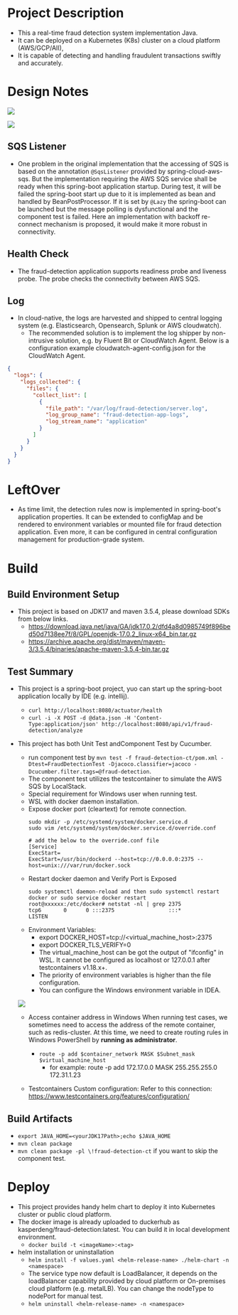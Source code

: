 
# Project Description
* This a real-time fraud detection system implementation Java.
* It can be deployed on a Kubernetes (K8s) cluster on a cloud platform (AWS/GCP/AII), 
* It is capable of detecting and handling fraudulent transactions swiftly and accurately.

# Design Notes

![](./img/FraudDetection-Arch.png)

![](./img/FraudDetection-Seq.png)

## SQS Listener
* One problem in the original implementation that the accessing of SQS is based on the annotation `@SqsListener` provided by spring-cloud-aws-sqs.
  But the implementation requiring the AWS SQS service shall be ready when this spring-boot application startup. During test, it will be failed the spring-boot start up due to it is implemented as bean and handled
  by BeanPostProcessor. If it is set by `@Lazy` the spring-boot can be launched but the message polling is dysfunctional and the component test is failed.
  Here an implementation with backoff re-connect mechanism is proposed, it would make it more robust in connectivity.

## Health Check
* The fraud-detection application supports readiness probe and liveness probe. The probe checks the connectivity between AWS SQS.

## Log
* In cloud-native, the logs are harvested and shipped to central logging system (e.g. Elasticsearch, Opensearch, Splunk or AWS cloudwatch).
  * The recommended solution is to implement the log shipper by non-intrusive solution, e.g. by Fluent Bit or CloudWatch Agent.
Below is a configuration example cloudwatch-agent-config.json for the CloudWatch Agent.
```json
{
  "logs": {
    "logs_collected": {
      "files": {
        "collect_list": [
          {
            "file_path": "/var/log/fraud-detection/server.log",
            "log_group_name": "fraud-detection-app-logs",
            "log_stream_name": "application"
          }
        ]
      }
    }
  }
}
```

# LeftOver
* As time limit, the detection rules now is implemented in spring-boot's application properties.
  It can be extended to configMap and be rendered to environment variables or mounted file for fraud detection application.
  Even more, it can be configured in central configuration management for production-grade system.

# Build
## Build Environment Setup
* This project is based on JDK17 and maven 3.5.4, please download SDKs from below links.
  - https://download.java.net/java/GA/jdk17.0.2/dfd4a8d0985749f896bed50d7138ee7f/8/GPL/openjdk-17.0.2_linux-x64_bin.tar.gz
  - https://archive.apache.org/dist/maven/maven-3/3.5.4/binaries/apache-maven-3.5.4-bin.tar.gz

## Test Summary
* This project is a spring-boot project, yuo can start up the spring-boot application locally by IDE (e.g. intellij).
  - `curl http://localhost:8080/actuator/health`
  - `curl -i -X POST -d @data.json -H 'Content-Type:application/json' http://localhost:8080/api/v1/fraud-detection/analyze`
* This project has both Unit Test andComponent Test by Cucumber.
  - run component test by `mvn test -f fraud-detection-ct/pom.xml -Dtest=FraudDetectionTest -Djacoco.classifier=jacoco -Dcucumber.filter.tags=@fraud-detection`.
  - The component test utilizes the testcontainer to simulate the AWS SQS by LocalStack.
  - Special requirement for Windows user when running test.
  - WSL with docker daemon installation.
  - Expose docker port (cleartext) for remote connection.
    ```shell
    sudo mkdir -p /etc/systemd/system/docker.service.d
    sudo vim /etc/systemd/system/docker.service.d/override.conf
    
    # add the below to the override.conf file
    [Service]
    ExecStart=
    ExecStart=/usr/bin/dockerd --host=tcp://0.0.0.0:2375 --host=unix:///var/run/docker.sock
    ```
  - Restart docker daemon and Verify Port is Exposed
    ```shell
    sudo systemctl daemon-reload and then sudo systemctl restart docker or sudo service docker restart
    root@xxxxxx:/etc/docker# netstat -nl | grep 2375
    tcp6       0      0 :::2375                 :::*                    LISTEN
    ```
  - Environment Variables: 
    - export DOCKER_HOST=tcp://<virtual_machine_host>:2375 
    - export DOCKER_TLS_VERIFY=0
    - The virtual_machine_host can be got the output of "ifconfig" in WSL. It cannot be configured as localhost or 127.0.0.1 after testcontainers v1.18.x+.
    - The priority of environment variables is higher than the file configuration.
    - You can configure the Windows environment variable in IDEA.

  ![](./img/testcontainer_intellj_config.png)
    
  - Access container address in Windows
    When running test cases, we sometimes need to access the address of the remote container, such as redis-cluster. At this time, we need to create routing rules in Windows PowerShell by **running as administrator**.
    - `route -p add $container_network MASK $Subnet_mask $virtual_machine_host` 
      + for example: route -p add 172.17.0.0 MASK 255.255.255.0 172.31.1.23

  - Testcontainers Custom configuration: Refer to this connection: https://www.testcontainers.org/features/configuration/

## Build Artifacts
* `export JAVA_HOME=<yourJDK17Path>;echo $JAVA_HOME`
* `mvn clean package`
* `mvn clean package -pl \!fraud-detection-ct` if you want to skip the component test.

# Deploy
* This project provides handy helm chart to deploy it into Kubernetes cluster or public cloud platform.
* The docker image is already uploaded to duckerhub as kasperdeng/fraud-detection:latest. You can build it in local development environment.
  - `docker build -t <imageName>:<tag>`
* helm installation or uninstallation
  - `helm install -f values.yaml <helm-release-name> ./helm-chart -n <namespace>`
  - The service type now default is LoadBalancer, it depends on the loadBalancer capability provided by cloud platform or On-premises cloud platform (e.g. metalLB). You can change the nodeType to nodePort for manual test.
  - `helm uninstall <helm-release-name> -n <namespace>`
